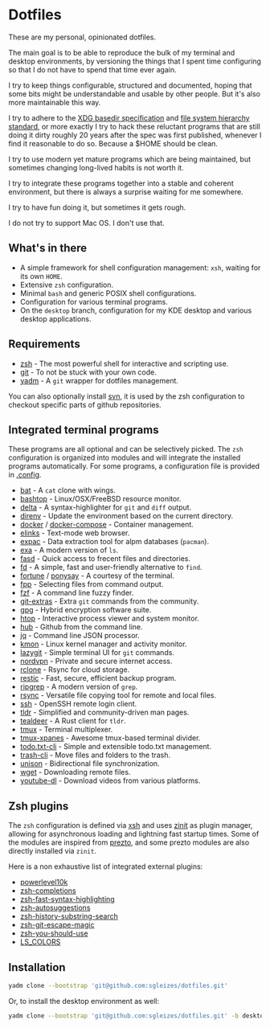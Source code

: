 # Dotfiles

These are my personal, opinionated dotfiles.

The main goal is to be able to reproduce the bulk of my terminal and desktop environments,
by versioning the things that I spent time configuring so that I do not have to spend that time ever again.

I try to keep things configurable, structured and documented, hoping that some bits might be
understandable and usable by other people. But it's also more maintainable this way.

I try to adhere to the [XDG basedir specification](https://specifications.freedesktop.org/basedir-spec/basedir-spec-latest.html)
and [file system hierarchy standard](https://www.freedesktop.org/software/systemd/man/file-hierarchy.html#Home%20Directory),
or more exactly I try to hack these reluctant programs that are still doing it dirty roughly 20 years after the spec was first published,
whenever I find it reasonable to do so. Because a $HOME should be clean.

I try to use modern yet mature programs which are being maintained, but sometimes changing long-lived habits is not worth it.

I try to integrate these programs together into a stable and coherent environment, but there is always a surprise waiting for me somewhere.

I try to have fun doing it, but sometimes it gets rough.

I do not try to support Mac OS. I don't use that.

## What's in there

- A simple framework for shell configuration management: `xsh`, waiting for its own `HOME`.
- Extensive `zsh` configuration.
- Minimal `bash` and generic POSIX shell configurations.
- Configuration for various terminal programs.
- On the `desktop` branch, configuration for my KDE desktop and various desktop applications.

## Requirements

- [zsh](zsh.sourceforge.net/) - The most powerful shell for interactive and scripting use.
- [git](https://git-scm.com/) - To not be stuck with your own code.
- [yadm](https://yadm.io/) - A `git` wrapper for dotfiles management.

You can also optionally install [svn](https://subversion.apache.org/),
it is used by the zsh configuration to checkout specific parts of github repositories.

## Integrated terminal programs

These programs are all optional and can be selectively picked.
The `zsh` configuration is organized into modules and will integrate the installed programs automatically.
For some programs, a configuration file is provided in [.config](.config).

- [bat](https://github.com/sharkdp/bat) - A `cat` clone with wings.
- [bashtop](https://github.com/aristocratos/bashtop) - Linux/OSX/FreeBSD resource monitor.
- [delta](https://github.com/dandavison/delta) - A syntax-highlighter for `git` and `diff` output.
- [direnv](https://github.com/direnv/direnv) - Update the environment based on the current directory.
- [docker](https://github.com/docker/cli) / [docker-compose](https://github.com/docker/compose) - Container management.
- [elinks](http://elinks.or.cz/) - Text-mode web browser.
- [expac](https://github.com/falconindy/expac) - Data extraction tool for alpm databases (`pacman`).
- [exa](https://github.com/ogham/exa) - A modern version of `ls`.
- [fasd](https://github.com/clvv/fasd) - Quick access to frecent files and directories.
- [fd](https://github.com/sharkdp/fd) - A simple, fast and user-friendly alternative to `find`.
- [fortune](https://github.com/shlomif/fortune-mod) / [ponysay](https://github.com/erkin/ponysay) - A courtesy of the terminal.
- [fpp](https://github.com/facebook/pathpicker/) - Selecting files from command output.
- [fzf](https://github.com/junegunn/fzf) - A command line fuzzy finder.
- [git-extras](https://github.com/tj/git-extras) - Extra `git` commands from the community.
- [gpg](https://gnupg.org/) - Hybrid encryption software suite.
- [htop](https://github.com/hishamhm/htop) - Interactive process viewer and system monitor.
- [hub](https://hub.github.com/) - Github from the command line.
- [jq](https://github.com/stedolan/jq) - Command line JSON processor.
- [kmon](https://github.com/orhun/kmon) - Linux kernel manager and activity monitor.
- [lazygit](https://github.com/jesseduffield/lazygit) - Simple terminal UI for `git` commands.
- [nordvpn](https://nordvpn.com/) - Private and secure internet access.
- [rclone](https://github.com/rclone/rclone) - Rsync for cloud storage.
- [restic](https://github.com/restic/restic) - Fast, secure, efficient backup program.
- [ripgrep](https://github.com/BurntSushi/ripgrep) - A modern version of `grep`.
- [rsync](https://github.com/WayneD/rsync) - Versatile file copying tool for remote and local files.
- [ssh](https://www.openssh.com/) - OpenSSH remote login client.
- [tldr](https://github.com/dbrgn/tealdeer/) - Simplified and community-driven man pages.
- [tealdeer](https://github.com/dbrgn/tealdeer/) - A Rust client for `tldr`.
- [tmux](https://github.com/tmux/tmux) - Terminal multiplexer.
- [tmux-xpanes](https://github.com/greymd/tmux-xpanes) - Awesome tmux-based terminal divider.
- [todo.txt-cli](https://github.com/todotxt/todo.txt-cli) - Simple and extensible todo.txt management.
- [trash-cli](https://github.com/sindresorhus/trash-cli) - Move files and folders to the trash.
- [unison](https://www.cis.upenn.edu/~bcpierce/unison/) - Bidirectional file synchronization.
- [wget](https://www.gnu.org/software/wget/) - Downloading remote files.
- [youtube-dl](https://github.com/ytdl-org/youtube-dl) - Download videos from various platforms.

## Zsh plugins

The `zsh` configuration is defined via [xsh](.xsh/zsh/init.zsh) and uses [zinit](https://github.com/zdharma/zinit)
as plugin manager, allowing for asynchronous loading and lightning fast startup times.
Some of the modules are inspired from [prezto](https://github.com/sorin-ionescu/prezto),
and some prezto modules are also directly installed via `zinit`.

Here is a non exhaustive list of integrated external plugins:
- [powerlevel10k](https://github.com/romkatv/powerlevel10k)
- [zsh-completions](https://github.com/zsh-users/zsh-completions)
- [zsh-fast-syntax-highlighting](https://github.com/zdharma/fast-syntax-highlighting)
- [zsh-autosuggestions](https://github.com/zsh-users/zsh-autosuggestions)
- [zsh-history-substring-search](https://github.com/zsh-users/zsh-history-substring-search)
- [zsh-git-escape-magic](https://github.com/knu/zsh-git-escape-magic)
- [zsh-you-should-use](https://github.com/MichaelAquilina/zsh-you-should-use)
- [LS_COLORS](https://github.com/trapd00r/LS_COLORS)

## Installation

```sh
yadm clone --bootstrap 'git@github.com:sgleizes/dotfiles.git'
```

Or, to install the desktop environment as well:
```sh
yadm clone --bootstrap 'git@github.com:sgleizes/dotfiles.git' -b desktop
```
